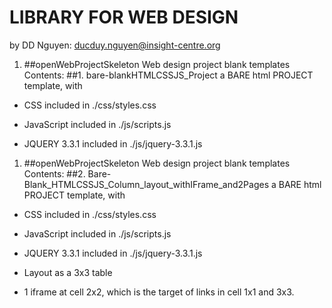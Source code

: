 # LIBRARY FOR WEB DESIGN
by DD Nguyen: [ducduy.nguyen@insight-centre.org](mailto:ducduy.nguyen@insight-centre.org "ducduy.nguyen@insight-centre.org")
1. ##openWebProjectSkeleton
Web design project blank templates
Contents:
##1. bare-blankHTMLCSSJS_Project
a BARE html PROJECT template, with
- CSS included in ./css/styles.css

- JavaScript included in ./js/scripts.js
- JQUERY 3.3.1 included in ./js/jquery-3.3.1.js

1. ##openWebProjectSkeleton
Web design project blank templates
Contents:
##2. Bare-Blank_HTMLCSSJS_Column_layout_withIFrame_and2Pages
a BARE html PROJECT template, with
- CSS included in ./css/styles.css

- JavaScript included in ./js/scripts.js
- JQUERY 3.3.1 included in ./js/jquery-3.3.1.js
- Layout as a 3x3 table
- 1 iframe at cell 2x2, which is the target of links in cell 1x1 and 3x3.

















































